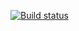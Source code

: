 [![Build status](https://ci.appveyor.com/api/projects/status/nfy26b2goqdp3ven?svg=true)](https://ci.appveyor.com/project/ian25gts/selenide)

